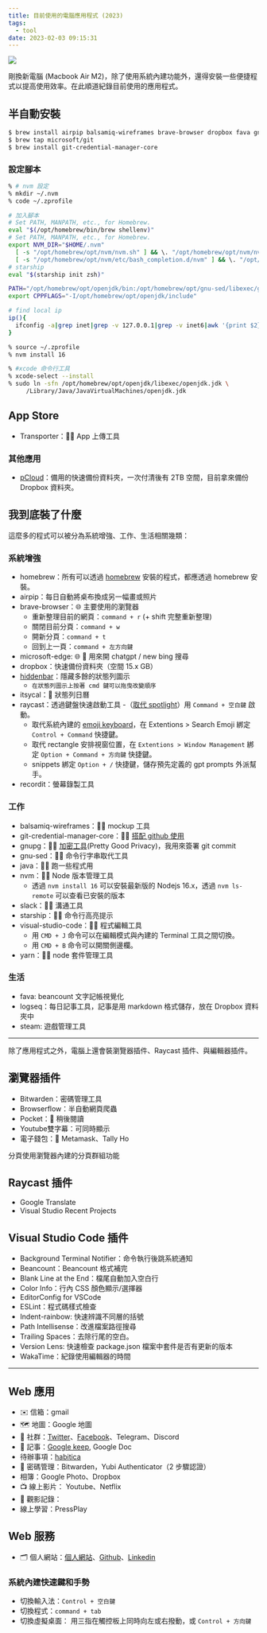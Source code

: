 ```yaml
---
title: 目前使用的電腦應用程式 (2023)
tags:
  - tool
date: 2023-02-03 09:15:31
---
```


![](https://images.unsplash.com/photo-1499951360447-b19be8fe80f5?crop=entropy&cs=tinysrgb&fit=crop&fm=jpg&h=640&ixid=MnwxfDB8MXxyYW5kb218MHx8dmlydHVhbCxlbXBsb3llZXx8fHx8fDE2NzgyMjg3Nzc&ixlib=rb-4.0.3&q=80&utm_campaign=api-credit&utm_medium=referral&utm_source=unsplash_source&w=960)

剛換新電腦 (Macbook Air M2)，除了使用系統內建功能外，還得安裝一些便捷程式以提高使用效率。在此順道紀錄目前使用的應用程式。

## 半自動安裝

```sh
$ brew install airpip balsamiq-wireframes brave-browser dropbox fava gnupg gnu-sed hiddenbar itsycal java logseq microsoft-edge nvm raycast recordit slack starship steam visual-studio-code yarn
$ brew tap microsoft/git
$ brew install git-credential-manager-core
```

<!-- truncate -->

### 設定腳本

```sh
% # nvm 設定
% mkdir ~/.nvm
% code ~/.zprofile

# 加入腳本
# Set PATH, MANPATH, etc., for Homebrew.
eval "$(/opt/homebrew/bin/brew shellenv)"
# Set PATH, MANPATH, etc., for Homebrew.
export NVM_DIR="$HOME/.nvm"
  [ -s "/opt/homebrew/opt/nvm/nvm.sh" ] && \. "/opt/homebrew/opt/nvm/nvm.sh"  # This loads nvm
  [ -s "/opt/homebrew/opt/nvm/etc/bash_completion.d/nvm" ] && \. "/opt/homebrew/opt/nvm/etc/bash_completion.d/nvm"  # This loads nvm bash_completion
# starship
eval "$(starship init zsh)"

PATH="/opt/homebrew/opt/openjdk/bin:/opt/homebrew/opt/gnu-sed/libexec/gnubin:$PATH"
export CPPFLAGS="-I/opt/homebrew/opt/openjdk/include"

# find local ip
ip(){
  ifconfig -a|grep inet|grep -v 127.0.0.1|grep -v inet6|awk '{print $2}'|tr -d "addr:"
}

% source ~/.zprofile
% nvm install 16

% #xcode 命令行工具
% xcode-select --install
% sudo ln -sfn /opt/homebrew/opt/openjdk/libexec/openjdk.jdk \
     /Library/Java/JavaVirtualMachines/openjdk.jdk

```

## App Store

- Transporter：👨‍💻 App 上傳工具

### 其他應用

- [pCloud](https://www.pcloud.com/)：備用的快速備份資料夾，一次付清後有 2TB 空間，目前拿來備份 Dropbox 資料夾。


## 我到底裝了什麼

這麼多的程式可以被分為系統增強、工作、生活相關幾類：

### 系統增強

- homebrew：所有可以透過 [homebrew](https://brew.sh/) 安裝的程式，都應透過 homebrew 安裝。
- airpip：每日自動將桌布換成另一幅畫或照片
- brave-browser：🌐 主要使用的瀏覽器
  - 重新整理目前的網頁：`command + r` (+ shift 完整重新整理)
  - 關閉目前分頁：`command + w`
  - 開新分頁：`command + t`
  - 回到上一頁：`command + 左方向鍵`
- microsoft-edge: 🌐 💬 用來開 chatgpt / new bing 搜尋
- dropbox：快速備份資料夾（空間 15.x GB）
- [hiddenbar](https://github.com/dwarvesf/hidden)：隱藏多餘的狀態列圖示
  - `在狀態列圖示上按著 cmd 鍵可以拖曳改變順序`
- itsycal：📅 狀態列日曆
- raycast：透過鍵盤快速啟動工具
  -（[取代 spotlight](https://manual.raycast.com/hotkey)）用 `Command + 空白鍵` 啟動。
  - 取代系統內建的 [emoji keyboard](https://www.raycast.com/changelog/1-29-0)，在 Extentions > Search Emoji 綁定 `Control + Command` 快捷鍵。
  - 取代 rectangle 安排視窗位置，在 `Extentions > Window Management` 綁定 `Option + Command + 方向鍵` 快捷鍵。
  - snippets 綁定 `Option + /` 快捷鍵，儲存預先定義的 gpt prompts 外派幫手。
- recordit：螢幕錄製工具

### 工作

- balsamiq-wireframes：👨‍💻 mockup 工具
- git-credential-manager-core：👨‍💻 [搭配 github 使用](https://docs.github.com/en/get-started/getting-started-with-git/caching-your-github-credentials-in-git#git-credential-manager)
- gnupg：👨‍💻 [加密工具](https://tourcoder.com/gpg-on-macos/)(Pretty Good Privacy)，我用來簽署 git commit
- gnu-sed：👨‍💻 命令行字串取代工具
- java：👨‍💻 跑一些程式用
- nvm：👨‍💻 Node 版本管理工具
  - 透過 `nvm install 16` 可以安裝最新版的 Nodejs 16.x，透過 `nvm ls-remote` 可以查看已安裝的版本
- slack：👨‍💻 溝通工具
- starship：👨‍💻 命令行高亮提示
- visual-studio-code：👨‍💻 程式編輯工具
  - 用 `CMD + J` 命令可以在編輯模式與內建的 Terminal 工具之間切換。
  - 用 `CMD + B` 命令可以開關側邊欄。
- yarn：👨‍💻 node 套件管理工具

### 生活

- fava: beancount 文字記帳視覺化
- logseq：每日記事工具，記事是用 markdown 格式儲存，放在 Dropbox 資料夾中
- steam: 遊戲管理工具

----

除了應用程式之外，電腦上還會裝瀏覽器插件、Raycast 插件、與編輯器插件。

## 瀏覽器插件

- Bitwarden：密碼管理工具
- Browserflow：半自動網頁爬蟲
- Pocket：📰 稍後閱讀
- Youtube雙字幕：可同時顯示
- 電子錢包：👛 Metamask、Tally Ho

分頁使用瀏覽器內建的分頁群組功能

## Raycast 插件

- Google Translate
- Visual Studio Recent Projects

## Visual Studio Code 插件

- Background Terminal Notifier：命令執行後跳系統通知
- Beancount：Beancount 格式補完
- Blank Line at the End：檔尾自動加入空白行
- Color Info：行內 CSS 顏色顯示/選擇器
- EditorConfig for VSCode
- ESLint：程式碼樣式檢查
- Indent-rainbow: 快速辨識不同層的括號
- Path Intellisense：改進檔案路徑搜尋
- Trailing Spaces：去除行尾的空白。
- Version Lens: 快速檢查 package.json 檔案中套件是否有更新的版本
- WakaTime：紀錄使用編輯器的時間

----

## Web 應用

- ✉️ 信箱：gmail
- 🗺️ 地圖：Google 地圖
- 👥 社群：[Twitter](https://twitter.com/gasolin)、[Facebook](https://www.facebook.com/)、Telegram、Discord
- 📝 記事：[Google keep](http://keep.google.com/), Google Doc
- 待辦事項：[habitica](https://habitica.com/)
- 🔐 密碼管理：Bitwarden，Yubi Authenticator（2 步驟認證）
- 相簿：Google Photo、Dropbox
- 📺 線上影片： Youtube、Netflix
- 🎥 觀影記錄：
- 線上學習：PressPlay

## Web 服務

- 🗂️ 個人網站：[個人網站](http://www.gasolin.idv.tw/)、[Github](https://github.com/gasolin/blog/)、[Linkedin](https://www.linkedin.com/in/fredglin/)

### 系統內建快速鍵和手勢

- 切換輸入法：`Control + 空白鍵`
- 切換程式：`command + tab`
- 切換虛擬桌面： 用三指在觸控板上同時向左或右撥動，或 `Control + 方向鍵`
